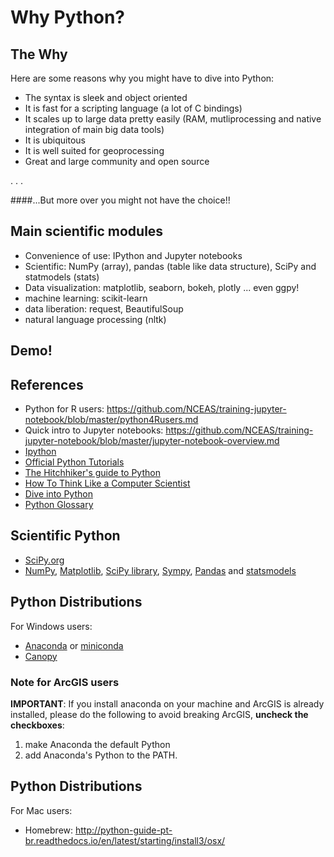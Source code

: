 

Why Python?
============

## The Why



Here are some reasons why you might have to dive into Python:

- The syntax is sleek and object oriented
- It is fast for a scripting language (a lot of C bindings)
- It scales up to large data pretty easily (RAM, mutliprocessing and native integration of main big data tools)
- It is ubiquitous
- It is well suited for geoprocessing
- Great and large community and open source

. . .

####...But more over you might not have the choice!!



## Main scientific modules

- Convenience of use: IPython and Jupyter notebooks
- Scientific: NumPy (array), pandas (table like data structure), SciPy and statmodels (stats)
- Data visualization: matplotlib, seaborn, bokeh, plotly ... even ggpy!
- machine learning: scikit-learn 
- data liberation: request, BeautifulSoup
- natural language processing (nltk)

## Demo!

## References

- Python for R users: <https://github.com/NCEAS/training-jupyter-notebook/blob/master/python4Rusers.md>
- Quick intro to Jupyter notebooks: <https://github.com/NCEAS/training-jupyter-notebook/blob/master/jupyter-notebook-overview.md>
- [Ipython](http://ipython.org)
- [Official Python Tutorials](https://docs.python.org/2.7/tutorial/)
- [The Hitchhiker's guide to Python](http://docs.python-guide.org/en/latest/)
- [How To Think Like a Computer Scientist](http://openbookproject.net/thinkcs/python/english2e/)
-  [Dive into Python](http://www.diveintopython.net)
-  [Python Glossary](https://docs.python.org/2/glossary.html#term-generator)

## Scientific Python

* [SciPy.org](http://scipy.org)
* [NumPy](http://www.numpy.org), [Matplotlib](http://matplotlib.org), [SciPy library](http://scipy.org/scipylib/index.html), [Sympy](http://sympy.org/en/index.html), [Pandas](http://pandas.pydata.org) and [statsmodels](http://www.statsmodels.org/stable/index.html)

## Python Distributions

For Windows users: 

* [Anaconda](https://store.continuum.io/cshop/anaconda/) or [miniconda](https://conda.io/miniconda.html)
* [Canopy](https://www.enthought.com/products/canopy/)

### Note for ArcGIS users

**IMPORTANT**: If you install anaconda on your machine and ArcGIS is already installed, please do the following to avoid breaking ArcGIS, **uncheck the checkboxes**:

1. make Anaconda the default Python
2. add Anaconda's Python to the PATH.


## Python Distributions

For Mac users:

* Homebrew: <http://python-guide-pt-br.readthedocs.io/en/latest/starting/install3/osx/> 
